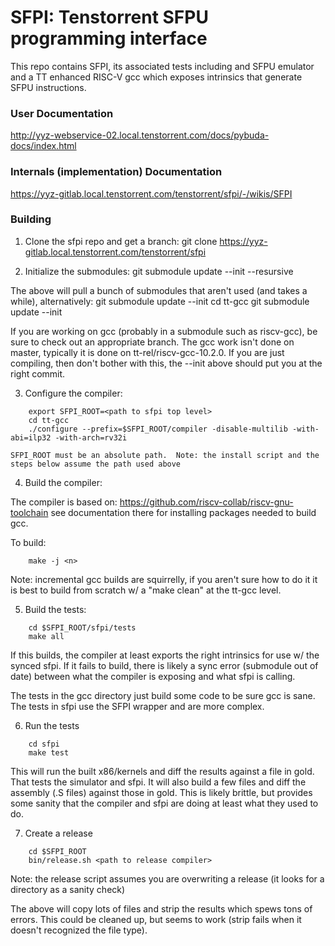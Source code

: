 SFPI: Tenstorrent SFPU programming interface
=============================

This repo contains SFPI, its associated tests including and SFPU emulator and
a TT enhanced RISC-V gcc which exposes intrinsics that generate SFPU
instructions.

### User Documentation

http://yyz-webservice-02.local.tenstorrent.com/docs/pybuda-docs/index.html

### Internals (implementation) Documentation

https://yyz-gitlab.local.tenstorrent.com/tenstorrent/sfpi/-/wikis/SFPI

### Building
1) Clone the sfpi repo and get a branch:
  git clone https://yyz-gitlab.local.tenstorrent.com/tenstorrent/sfpi

2) Initialize the submodules:
  git submodule update --init --resursive

  The above will pull a bunch of submodules that aren't used (and takes a
  while), alternatively:
    git submodule update --init
    cd tt-gcc
    git submodule update --init

  If you are working on gcc (probably in a submodule such as riscv-gcc), be
  sure to check out an appropriate branch.  The gcc work isn't done on master,
  typically it is done on tt-rel/riscv-gcc-10.2.0.  If you are just compiling,
  then don't bother with this, the --init above should put you at the right
  commit.

3) Configure the compiler:
```
    export SFPI_ROOT=<path to sfpi top level>
    cd tt-gcc
    ./configure --prefix=$SFPI_ROOT/compiler -disable-multilib -with-abi=ilp32 -with-arch=rv32i
```

    SFPI_ROOT must be an absolute path.  Note: the install script and the
    steps below assume the path used above

4) Build the compiler:

  The compiler is based on: https://github.com/riscv-collab/riscv-gnu-toolchain
  see documentation there for installing packages needed to build gcc.

  To build:

```
    make -j <n>
```

  Note: incremental gcc builds are squirrelly, if you aren't sure how to do it
  it is best to build from scratch w/ a "make clean" at the tt-gcc level.

5) Build the tests:
```
    cd $SFPI_ROOT/sfpi/tests
    make all
```

  If this builds, the compiler at least exports the right intrinsics for use
  w/ the synced sfpi.  If it fails to build, there is likely a sync error
  (submodule out of date) between what the compiler is exposing and what sfpi
  is calling.

  The tests in the gcc directory just build some code to be sure gcc is sane.
  The tests in sfpi use the SFPI wrapper and are more complex.

6) Run the tests
```
    cd sfpi
    make test
```

   This will run the built x86/kernels and diff the results against a file in
   gold.  That tests the simulator and sfpi.  It will also build a few files
   and diff the assembly (.S files) against those in gold.  This is likely
   brittle, but provides some sanity that the compiler and sfpi are doing at
   least what they used to do.

7) Create a release
```
    cd $SFPI_ROOT
    bin/release.sh <path to release compiler>
```

  Note: the release script assumes you are overwriting a release (it looks
  for a directory as a sanity check)

  The above will copy lots of files and strip the results which spews tons of
  errors.  This could be cleaned up, but seems to work (strip fails when it
  doesn't recognized the file type).
